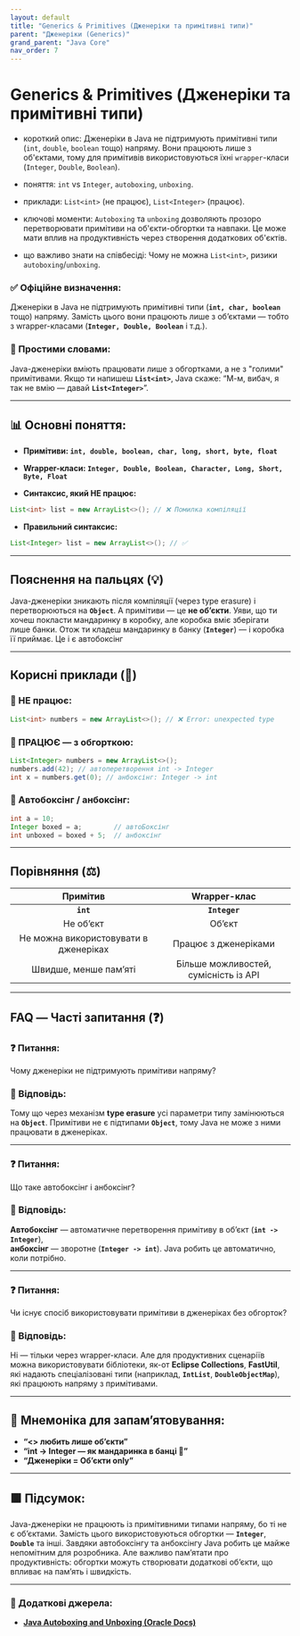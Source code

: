 ```yaml
---
layout: default
title: "Generics & Primitives (Дженеріки та примітивні типи)"
parent: "Дженеріки (Generics)"
grand_parent: "Java Core"
nav_order: 7
---
```


# Generics & Primitives (Дженеріки та примітивні типи)

* короткий опис: Дженеріки в Java не підтримують примітивні типи (`int`, `double`, `boolean` тощо) напряму. Вони працюють лише з об'єктами, тому для примітивів використовуються їхні `wrapper`-класи (`Integer`, `Double`, `Boolean`).

* поняття: `int` vs `Integer`, `autoboxing`, `unboxing`.

* приклади: `List<int>` (не працює), `List<Integer>` (працює).

* ключові моменти: `Autoboxing` та `unboxing` дозволяють прозоро перетворювати примітиви на об'єкти-обгортки та навпаки. Це може мати вплив на продуктивність через створення додаткових об'єктів.

* що важливо знати на співбесіді: Чому не можна `List<int>`, ризики `autoboxing`/`unboxing`.

### **✅ Офіційне визначення:**

Дженеріки в Java не підтримують примітивні типи (**`int, char, boolean`** тощо) напряму. Замість цього вони працюють лише з об’єктами — тобто з wrapper-класами (**`Integer, Double, Boolean`** і т.д.).

### **🧠 Простими словами:**

Java-дженеріки вміють працювати лише з обгортками, а не з "голими" примітивами. Якщо ти напишеш **`List<int>`**, Java скаже: “М-м, вибач, я так не вмію — давай **`List<Integer>`**”.

---

## **📊 Основні поняття:**

* **Примітиви: `int, double, boolean, char, long, short, byte, float`**

* **Wrapper-класи: `Integer, Double, Boolean, Character, Long, Short, Byte, Float`**

* **Синтаксис, який НЕ працює:**

```java
List<int> list = new ArrayList<>(); // ❌ Помилка компіляції
```

* **Правильний синтаксис:**

```java
List<Integer> list = new ArrayList<>(); // ✅
```

---

## **Пояснення на пальцях (💡)**

Java-дженеріки зникають після компіляції (через type erasure) і перетворюються на **`Object`**. А примітиви — це **не обʼєкти**. Уяви, що ти хочеш покласти мандаринку в коробку, але коробка вміє зберігати лише банки. Отож ти кладеш мандаринку в банку (**`Integer`**) — і коробка її приймає. Це і є автобоксінг

---

## **Корисні приклади (🧪)**

### **🔸 НЕ працює:**

```java
List<int> numbers = new ArrayList<>(); // ❌ Error: unexpected type
```

### **🔸 ПРАЦЮЄ — з обгорткою:**

```java
List<Integer> numbers = new ArrayList<>();
numbers.add(42); // автоперетворення int -> Integer
int x = numbers.get(0); // анбоксінг: Integer -> int
```

### **🔸 Автобоксінг / анбоксінг:**

```java
int a = 10;
Integer boxed = a;        // автоБоксінг
int unboxed = boxed + 5;  // анбоксінг
```

---

## **Порівняння (⚖️)**

| Примітив | Wrapper-клас |
| :---: | :---: |
| **`int`** | **`Integer`** |
| Не обʼєкт | Обʼєкт |
| Не можна використовувати в дженеріках | Працює з дженеріками |
| Швидше, менше памʼяті | Більше можливостей, сумісність із API |

---

## **FAQ — Часті запитання (❓)**

### **❓ Питання:**

 Чому дженеріки не підтримують примітиви напряму?

### **💬 Відповідь:**

Тому що через механізм **type erasure** усі параметри типу замінюються на **`Object`**. Примітиви не є підтипами **`Object`**, тому Java не може з ними працювати в дженеріках.

---

### **❓ Питання:**

 Що таке автобоксінг і анбоксінг?

### **💬 Відповідь:**

**Автобоксінг** — автоматичне перетворення примітиву в обʼєкт (**`int -> Integer`**),  
**анбоксінг** — зворотне (**`Integer -> int`**). Java робить це автоматично, коли потрібно.

---

### **❓ Питання:**

 Чи існує спосіб використовувати примітиви в дженеріках без обгорток?

### **💬 Відповідь:**

Ні — тільки через wrapper-класи. Але для продуктивних сценаріїв можна використовувати бібліотеки, як-от **Eclipse Collections**, **FastUtil**, які надають спеціалізовані типи (наприклад, **`IntList`**, **`DoubleObjectMap`**), які працюють напряму з примітивами.

---

## **🧠 Мнемоніка для запам’ятовування:**

* **“\<\> любить лише обʼєкти”**
* **“int -> Integer — як мандаринка в банці 🍊”**
* **“Дженеріки \= Обʼєкти only”**

---

## **🟩 Підсумок:**

Java-дженеріки не працюють із примітивними типами напряму, бо ті не є обʼєктами. Замість цього використовуються обгортки — **`Integer`**, **`Double`** та інші. Завдяки автобоксінгу та анбоксінгу Java робить це майже непомітним для розробника. Але важливо памʼятати про продуктивність: обгортки можуть створювати додаткові обʼєкти, що впливає на памʼять і швидкість.

---

### **🔗 Додаткові джерела:**

* [**Java Autoboxing and Unboxing (Oracle Docs)**](https://docs.oracle.com/javase/tutorial/java/data/autoboxing.html)
